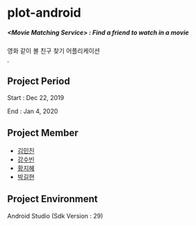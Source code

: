 # plot-android

##### <**Movie Matching Service**> : Find a friend to watch in a movie 

영화 같이 볼 친구 찾기 어플리케이션

<img src="C:\Users\soobi\OneDrive\바탕 화면\plot.png" style="zoom: 25%;" />



## **Project Period**

Start : Dec 22, 2019  

End : Jan 4, 2020



## **Project Member**

- [김민진](https://github.com/G-hyeon)
- [강수빈](https://github.com/ksb0511)
- [황지혜](https://github.com/jihye0420)
- [박길현](https://github.com/G-hyeon)



## **Project Environment**

Android Studio (Sdk Version : 29)



